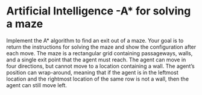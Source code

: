 # Artificial Intelligence -A* for solving a maze

Implement the A* algorithm to find an exit out of a maze. Your goal is to return the instructions for
solving the maze and show the configuration after each move. The maze is a rectangular grid containing passageways, walls, and a
single exit point that the agent must reach. The agent can move in four directions, but cannot move to a location containing a wall.
The agent’s position can wrap-around, meaning that if the agent is in the leftmost location and the rightmost location of the same
row is not a wall, then the agent can still move left.
